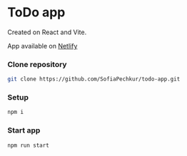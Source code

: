 # ToDo app

Created on React and Vite.

App available on [Netlify](https://shimmering-toffee-561834.netlify.app/)

### Clone repository

```bash
git clone https://github.com/SofiaPechkur/todo-app.git
```

### Setup

```bash
npm i
```

### Start app

```bash
npm run start
```
